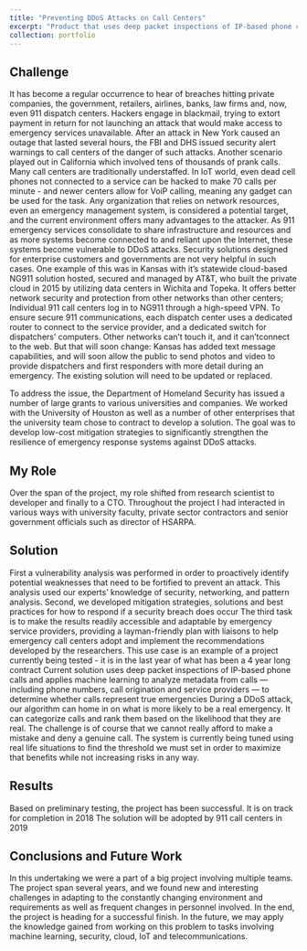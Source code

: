 ```yaml
---
title: "Preventing DDoS Attacks on Call Centers"
excerpt: "Product that uses deep packet inspections of IP-based phone calls and applies machine learning to analyze metadata from calls"
collection: portfolio
---
```


Challenge
----
It has become a regular occurrence to hear of breaches hitting private companies, the government, retailers, airlines, banks, law firms and, now, even 911 dispatch centers. Hackers engage in blackmail, trying to extort payment in return for not launching an attack that would make access to emergency services unavailable. After an attack in New York caused an outage that lasted several hours, the FBI and DHS issued security alert warnings to call centers of the danger of such attacks. Another scenario played out in California which involved tens of thousands of prank calls. Many call centers are traditionally understaffed. In IoT world, even dead cell phones not connected to a service can be hacked to make 70 calls per minute - and newer centers allow for VoiP calling, meaning any gadget can be used for the task. 
Any organization that relies on network resources, even an emergency management system, is considered a potential target, and the current environment offers many advantages to the attacker. As 911 emergency services consolidate to share infrastructure and resources and as more systems become connected to and reliant upon the Internet, these systems become vulnerable to DDoS attacks. 
Security solutions designed for enterprise customers and governments are not very helpful in such cases. One example of this was in Kansas with it’s statewide cloud-based NG911 solution hosted, secured and managed by AT&T, who built the private cloud in 2015 by utilizing data centers in Wichita and Topeka. It offers better network security and protection from other networks than other centers; Individual 911 call centers log in to NG911 through a high-speed VPN. To ensure secure 911 communications, each dispatch center uses a dedicated router to connect to the service provider, and a dedicated switch for dispatchers’ computers. Other networks can’t touch it, and it can’t­connect to the web. But that will soon change: Kansas has added text message capabilities, and will soon allow the public to send photos and video to provide dispatchers and first responders with more detail during an emergency. The existing solution will need to be updated or replaced.
 
To address the issue, the Department of Homeland Security has issued a number of large grants to various universities and companies. We worked with the University of Houston as well as a number of other enterprises that the university team chose to contract to develop a solution. The goal was to develop low-cost mitigation strategies to significantly strengthen the resilience of emergency response systems against DDoS attacks. 

My Role
----
Over the span of the project, my role shifted from research scientist to developer and finally to a CTO. Throughout the project I had interacted in various ways with university faculty, private sector contractors and senior government officials such as director of HSARPA.

Solution
----
First a vulnerability analysis was performed in order to proactively identify potential weaknesses that need to be fortified to prevent an attack. This analysis used our experts’ knowledge of security, networking, and pattern analysis.
Second, we developed mitigation strategies, solutions and best practices for how to respond if a security breach does occur
The third task is to make the results readily accessible and adaptable by emergency service providers, providing a layman-friendly plan with liaisons to help emergency call centers adopt and implement the recommendations developed by the researchers. 
This use case is an example of a project currently being tested - it is in the last year of what has been a 4 year long contract Current solution uses deep packet inspections of IP-based phone calls and applies machine learning to analyze metadata from calls — including phone numbers, call origination and service providers — to determine whether calls represent true emergencies During a DDoS attack, our algorithm can home in on what is more likely to be a real emergency. It can categorize calls and rank them based on the likelihood that they are real.
The challenge is of course that we cannot really afford to make a mistake and deny a genuine call. 
The system is currently being tuned using real life situations to find the threshold we must set in order to maximize that benefits while not increasing risks in any way.

Results
----
Based on preliminary testing, the project has been successful. It is on track for completion in 2018
The solution will be adopted by 911 call centers in 2019

Conclusions and Future Work
----
In this undertaking we were a part of a big project involving multiple teams. The project span several years, and we found new and interesting challenges in adapting to the constantly changing environment and requirements as well as frequent changes in personnel involved. In the end, the project is heading for a successful finish. In the future, we may apply the knowledge gained from working on this problem to tasks involving machine learning, security, cloud, IoT and telecommunications.


